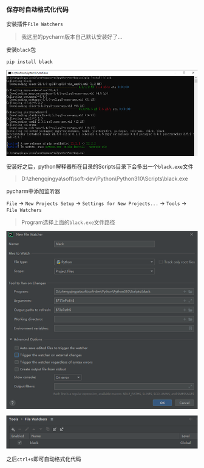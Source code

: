 ### 保存时自动格式化代码

安装插件`File Watchers`

> 我这里的pycharm版本自己默认安装好了...


安装`black`包

```shell
pip install black
```

![pip-install-black.png](images/pip-install-black.png)

安装好之后，python解释器所在目录的Scripts目录下会多出一个`black.exe`文件

> D:\zhengqingya\soft\soft-dev\Python\Python310\Scripts\black.exe

pycharm中添加监听器

`File` -> `New Projects Setup` -> `Settings for New Projects...` -> `Tools` -> `File Watchers`

> Program选择上面的`black.exe`文件路径

![pycharm-file-watchers.png](images/pycharm-file-watchers-01.png)

![pycharm-file-watchers.png](images/pycharm-file-watchers-02.png)

之后`ctrl+s`即可自动格式化代码